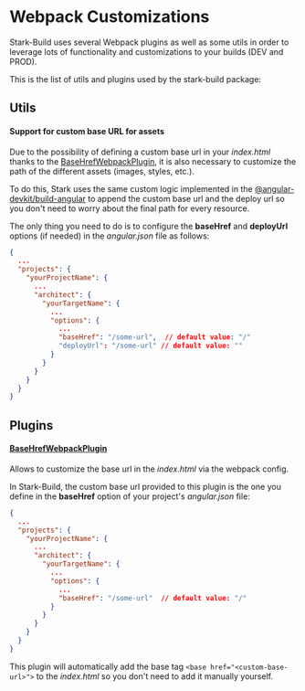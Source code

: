 # Webpack Customizations

Stark-Build uses several Webpack plugins as well as some utils in order to leverage lots of functionality and customizations to your builds (DEV and PROD).

This is the list of utils and plugins used by the stark-build package:

## Utils

#### Support for custom base URL for assets

Due to the possibility of defining a custom base url in your _index.html_ thanks to the [BaseHrefWebpackPlugin](https://github.com/dzonatan/base-href-webpack-plugin "BaseHrefWebpackPlugin"), it is also necessary to customize the path of the different assets (images, styles, etc.).

To do this, Stark uses the same custom logic implemented in the [@angular-devkit/build-angular](https://github.com/angular/devkit/blob/fe122511feada8d8c554799171e8e43bac950416/packages/angular_devkit/build_angular/src/angular-cli-files/models/webpack-configs/styles.ts "@angular-devkit/build-angular") to append the custom base url and the deploy url so you don't need to worry about the final path for every resource.

The only thing you need to do is to configure the **baseHref** and **deployUrl** options (if needed) in the _angular.json_ file as follows:

```json
{
  ...
  "projects": {
    "yourProjectName": {
      ...
      "architect": {
        "yourTargetName": {
          ...
          "options": {
            ...
            "baseHref": "/some-url",  // default value: "/"
            "deployUrl": "/some-url" // default value: ""
          }
        }
      }
    }
  }
}
```

## Plugins

#### [BaseHrefWebpackPlugin](https://github.com/dzonatan/base-href-webpack-plugin "BaseHrefWebpackPlugin")

Allows to customize the base url in the _index.html_ via the webpack config.

In Stark-Build, the custom base url provided to this plugin is the one you define in the **baseHref** option of your project's _angular.json_ file:

```json
{
  ...
  "projects": {
    "yourProjectName": {
      ...
      "architect": {
        "yourTargetName": {
          ...
          "options": {
            ...
            "baseHref": "/some-url"  // default value: "/"
          }
        }
      }
    }
  }
}
```

This plugin will automatically add the base tag `<base href="<custom-base-url>">` to the _index.html_ so you don't need to add it manually yourself.
